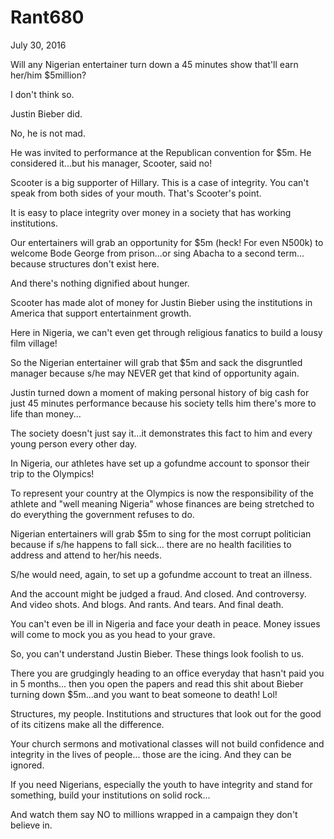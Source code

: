 # Rant680


July 30, 2016

Will any Nigerian entertainer turn down a 45 minutes show that'll earn her/him $5million?

I don't think so.

Justin Bieber did.

No, he is not mad. 

He was invited to performance at the Republican convention for $5m. He considered it...but his manager, Scooter, said no!

Scooter is a big supporter of Hillary. This is a case of integrity. You can't speak from both sides of your mouth. That's Scooter's point.

It is easy to place integrity over money in a society that has working institutions. 

Our entertainers will grab an opportunity for $5m (heck! For even N500k) to welcome Bode George from prison...or sing Abacha to a second term... because structures don't exist here.

And there's nothing dignified about hunger.

Scooter has made alot of money for Justin Bieber using the institutions in America that support entertainment growth. 

Here in Nigeria, we can't even get through religious fanatics to build a lousy film village!

So the Nigerian entertainer will grab that $5m and sack the disgruntled manager because s/he may NEVER get that kind of opportunity again.

Justin turned down a moment of making personal history of big cash for just 45 minutes performance because his society tells him there's more to life than money...

The society doesn't just say it...it demonstrates this fact to him and every young person every other day.

In Nigeria, our athletes have set up a gofundme account to sponsor their trip to the Olympics!

To represent your country at the Olympics is now the responsibility of the athlete and "well meaning Nigeria" whose finances are being stretched to do everything the government refuses to do.

Nigerian entertainers will grab $5m to sing for the most corrupt politician because if s/he happens to fall sick... there are no health facilities to address and attend to her/his needs.

S/he would need, again, to set up a gofundme account to treat an illness. 

And the account might be judged a fraud. And closed. And controversy. And video shots. And blogs. And rants. And tears. And final death.

You can't even be ill in Nigeria and face your death in peace. Money issues will come to mock you as you head to your grave.

So, you can't understand Justin Bieber. These things look foolish to us.

There you are grudgingly heading to an office everyday that hasn't paid you in 5 months... then you open the papers and read this shit about Bieber turning down $5m...and you want to beat someone to death! Lol!

Structures, my people. Institutions and structures that look out for the good of its citizens make all the difference. 

Your church sermons and motivational classes will not build confidence and integrity in the lives of people... those are the icing. And they can be ignored.

If you need Nigerians, especially the youth to have integrity and stand for something, build your institutions on solid rock...

And watch them say NO to millions wrapped in a campaign they don't believe in.